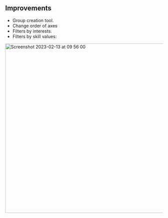 ## Improvements

* Group creation tool.
* Change order of axes
* Filters by interests.
* Filters by skill values:

<img width="540" alt="Screenshot 2023-02-13 at 09 56 00" src="https://user-images.githubusercontent.com/5124336/218413701-0849cb62-28da-479c-b2c0-0d47d65589f2.png">


